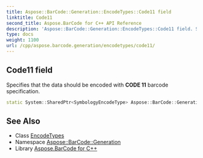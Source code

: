 ```yaml
---
title: Aspose::BarCode::Generation::EncodeTypes::Code11 field
linktitle: Code11
second_title: Aspose.BarCode for C++ API Reference
description: 'Aspose::BarCode::Generation::EncodeTypes::Code11 field. Specifies that the data should be encoded with CODE 11 barcode specification in C++.'
type: docs
weight: 1100
url: /cpp/aspose.barcode.generation/encodetypes/code11/
---
```

## Code11 field


Specifies that the data should be encoded with **CODE 11** barcode specification.

```cpp
static System::SharedPtr<SymbologyEncodeType> Aspose::BarCode::Generation::EncodeTypes::Code11
```

## See Also

* Class [EncodeTypes](../)
* Namespace [Aspose::BarCode::Generation](../../)
* Library [Aspose.BarCode for C++](../../../)
